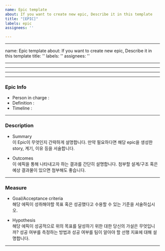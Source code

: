 ```yaml
---
name: Epic template
about: If you want to create new epic, Describe it in this template
title: "[EPIC]"
labels: epic
assignees: ''

---
```


---
name: Epic template
about: If you want to create new epic, Describe it in this template
title: ''
labels: ''
assignees: ''

---
---
---
---
### Epic Info
- Person in charge : 
- Definition :  
- Timeline : 

---
### Description

- Summary  
이 Epic이 무엇인지 간략하게 설명합니다. 만약 필요하다면 해당 epic을 생성한 story, 계기, 이유 등을 서술합니다.  

- Outcomes  
이 에픽을 통해 나타내고자 하는 결과를 간단히 설명합니다. 첨부할 설계/구조 혹은 예상 결과물이 있으면 첨부해도 좋습니다.

---
### Measure
- Goal/Acceptance criteria  
해당 에픽이 성취해야할 목표 혹은 성공했다고 수용할 수 있는 기준을 서술하십시오.  

- Hypothesis  
해당 에픽이 성공적으로 위의 목표를 달성하기 위한 대한 당신의 가설은 무엇입니까? 성공 여부를 측정하는 방법과 성공 여부를 팀이 알아야 할 선행 지표에 대해 설명합니다.

---
